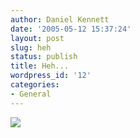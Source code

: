 ```yaml
---
author: Daniel Kennett
date: '2005-05-12 15:37:24'
layout: post
slug: heh
status: publish
title: Heh...
wordpress_id: '12'
categories:
- General
---
```


<img src="http://danielkennett.org/pictures/haxor.jpg"/>